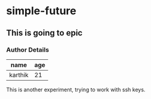 # simple-future
## This is going to epic
### Author Details
| name | age |
| --- | --- |
| karthik | 21 |

This is another experiment, trying to work with ssh keys.
